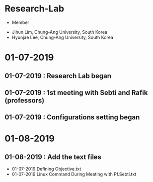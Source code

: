 # Research-Lab

* Member
 - Jihun Lim, Chung-Ang University, South Korea
 - Hyunjae Lee, Chung-Ang University, South Korea

01-07-2019
==========
01-07-2019 : Research Lab began
-------------------------------
01-07-2019 : 1st meeting with Sebti and Rafik (professors)
----------------------------------------------------------
01-07-2019 : Configurations setting began
-----------------------------------------

01-08-2019
==========
01-08-2019 : Add the text files
-------------------------------
 - 01-07-2019 Defining Objective.txt
 - 01-07-2019 Linux Command During Meeting with Pf.Sebti.txt
